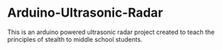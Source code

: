# Arduino-Ultrasonic-Radar
This is an arduino powered ultrasonic radar project created to teach the principles of stealth to middle school students.  
